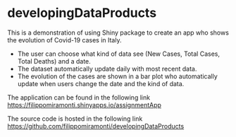 # developingDataProducts

This is a demonstration of using Shiny package to create an app who shows the 
evolution of Covid-19 cases in Italy.
- The user can choose what kind of data see (New Cases, Total Cases, Total Deaths) and a date.
- The dataset automatically update daily with most recent data.
- The evolution of the cases are shown in a bar plot who automatically update when 
users change the date and the kind of data.


The application can be found in the following link
https://filippomiramonti.shinyapps.io/assignmentApp

The source code is hosted in the following link
https://github.com/filippomiramonti/developingDataProducts
